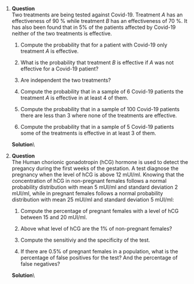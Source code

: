 1.  **Question**\
    Two treatments are being tested against Covid-19. Treatment $A$ has
    an effectiveness of 90 % while treatment $B$ has an effectiveness of
    70 %. It has also been found that in 5% of the patients affected by
    Covid-19 neither of the two treatments is effective.

    1.  Compute the probability that for a patient with Covid-19 only
        treatment $A$ is effective.

    2.  What is the probability that treatment $B$ is effective if $A$
        was not effective for a Covid-19 patient?

    3.  Are independent the two treatments?

    4.  Compute the probability that in a sample of 6 Covid-19 patients
        the treatment $A$ is effective in at least 4 of them.

    5.  Compute the probability that in a sample of 100 Covid-19
        patients there are less than 3 where none of the treatments are
        effective.

    6.  Compute the probability that in a sample of 5 Covid-19 patients
        some of the treatments is effective in at least 3 of them.

    **Solution**\

2.  **Question**\
    The Human chorionic gonadotropin (hCG) hormone is used to detect the
    pregancy during the first weeks of the gestation. A test diagnose
    the pregnancy when the level of hCG is above 12 mUI/ml. Knowing that
    the concentration of hCG in non-pregnant females follows a normal
    probability distribution with mean 5 mUI/ml and standard deviation 2
    mUI/ml, while in pregnant females follows a normal probability
    distribution with mean 25 mUI/ml and standard deviation 5 mUI/ml:

    1.  Compute the percentage of pregnant females with a level of hCG
        between 15 and 20 mUI/ml.

    2.  Above what level of hCG are the 1% of non-pregnant females?

    3.  Compute the sensitiviy and the specificity of the test.

    4.  If there are 0.5% of pregnant females in a population, what is
        the percentage of false positives for the test? And the
        percentage of false negatives?

    **Solution**\
